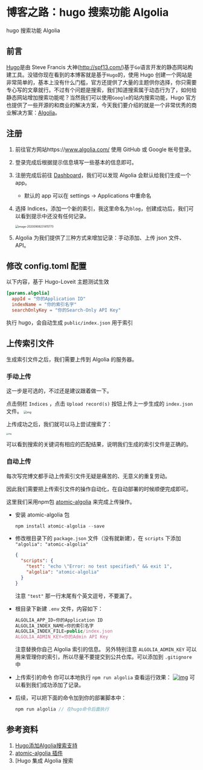 # 博客之路：hugo 搜索功能 Algolia


hugo 搜索功能 Algolia  <!--more-->

## 前言

[Hugo](https://gohugo.io/)是由 Steve Francis 大神(http://spf13.com/)基于`Go`语言开发的静态网站构建工具。没错你现在看到的本博客就是基于`Hugo`的，使用 Hugo 创建一个网站是非常简单的，基本上没有什么门槛，官方还提供了大量的主题供你选择，你只需要专心写的文章就行。不过有个问题是搜索，我们知道搜索属于动态行为了，如何给静态网站增加搜索功能呢？当然我们可以使用`Google`的站内搜索功能，Hugo 官方也提供了一些开源的和商业的解决方案，今天我们要介绍的就是一个非常优秀的商业解决方案：[Algolia](https://www.algolia.com/)。

## 注册

1.  前往官方网站https://www.algolia.com/ 使用 GitHub 或 Google 帐号登录。

2.  登录完成后根据提示信息填写一些基本的信息即可。

3.  注册完成后前往 [Dashboard](https://www.algolia.com/dashboard)，我们可以发现 Algolia 会默认给我们生成一个 app。

    +   默认的 app 可以在 settings → Applications 中重命名

4.  选择 Indices，添加一个新的索引，我这里命名为`blog`，创建成功后，我们可以看到提示中还没有任何记录。

    <img src="https://i.loli.net/2020/09/08/zJXo4yl8RYpWLm1.png" alt="image-20200908231415773" style="zoom:50%;" />

5.  Algolia 为我们提供了三种方式来增加记录：手动添加、上传 json 文件、API。

## 修改 config.toml 配置

以下内容，基于 Hugo-Loveit 主题测试生效

```toml
[params.algolia]
  appId = "你的Application ID"
  indexName = "你的索引名字"
  searchOnlyKey = "你的Search-Only API Key"
```

执行 hugo，会自动生成 `public/index.json` 用于索引

##  上传索引文件

生成索引文件之后，我们需要上传到 Algolia 的服务器。

### 手动上传

这一步是可选的，不过还是建议跟着做一下。

点击侧栏 `Indices` ，点击 `Upload record(s)` 按钮上传上一步生成的 `index.json` 文件。
<img src="https://i.loli.net/2020/09/08/RWTrjFHQPBSwLU5.png" alt="img" style="zoom:50%;" />

上传成功之后，我们就可以马上尝试搜索了： 

<img src="https://i.loli.net/2020/02/23/yGsPjqCQBeZVA8U.png" alt="img" style="zoom: 33%;" />

可以看到搜索的关键词有相应的匹配结果，说明我们生成的索引文件是正确的。

### 自动上传

每次写完博文都手动上传索引文件无疑是痛苦的、无意义的重复劳动。

因此我们需要把上传索引文件的操作自动化，在自动部署的时候顺便完成即可。

这里我们采用npm包 [atomic-algolia](https://www.npmjs.com/package/atomic-algolia) 来完成上传操作。

-   安装 atomic-algolia 包

    ```js
    npm install atomic-algolia --save
    ```

-   修改根目录下的 `package.json` 文件（没有就新建），在 `scripts` 下添加 `"algolia": "atomic-algolia"`

    ```json
    {
      "scripts": {
        "test": "echo \"Error: no test specified\" && exit 1",
        "algolia": "atomic-algolia"
      }
    }
    ```

    注意 `"test"` 那一行末尾有个英文逗号，不要漏了。

-   根目录下新建 `.env` 文件，内容如下：

    ```js
    ALGOLIA_APP_ID=你的Application ID
    ALGOLIA_INDEX_NAME=你的索引名字
    ALGOLIA_INDEX_FILE=public/index.json
    ALGOLIA_ADMIN_KEY=你的Admin API Key
    ```

    注意替换你自己 Algolia 索引的信息。
    另外特别注意 `ALGOLIA_ADMIN_KEY` 可以用来管理你的索引，所以尽量不要提交到公共仓库。可以添加到 `.gitignore` 中

-   上传索引的命令
    你可以本地执行 `npm run algolia` 查看运行效果：
    [![img](https://i.loli.net/2020/02/23/C6u38blAWG7Xnke.png)](https://i.loli.net/2020/02/23/C6u38blAWG7Xnke.png)
    可以看到我们成功添加了记录。

-   后续，可以把下面的命令加到你的部署脚本中：

    ```js
    npm run algolia // 在hugo命令后面执行
    ```



## 参考资料

1.  [Hugo添加Algolia搜索支持](https://edward852.github.io/post/hugo%E6%B7%BB%E5%8A%A0algolia%E6%90%9C%E7%B4%A2%E6%94%AF%E6%8C%81/#%E4%B8%8A%E4%BC%A0%E7%B4%A2%E5%BC%95%E6%96%87%E4%BB%B6)
2.  [atomic-algolia 插件](https://github.com/chrisdmacrae/atomic-algolia)
3.  [Hugo 集成 Algolia 搜索
